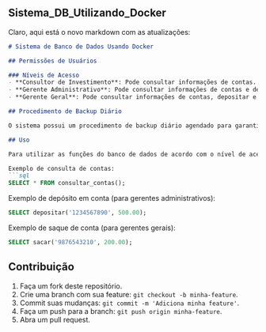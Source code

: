 ## Sistema_DB_Utilizando_Docker

Claro, aqui está o novo markdown com as atualizações:

```markdown
# Sistema de Banco de Dados Usando Docker

## Permissões de Usuários

### Níveis de Acesso
- **Consultor de Investimento**: Pode consultar informações de contas.
- **Gerente Administrativo**: Pode consultar informações de contas e depositar em contas.
- **Gerente Geral**: Pode consultar informações de contas, depositar e sacar de contas.

## Procedimento de Backup Diário

O sistema possui um procedimento de backup diário agendado para garantir a segurança dos dados. O backup é realizado utilizando o utilitário `pg_dump` do PostgreSQL e é agendado para executar todos os dias à meia-noite.

## Uso

Para utilizar as funções do banco de dados de acordo com o nível de acesso do usuário, conecte-se ao banco de dados usando um cliente PostgreSQL, como o `psql`, e execute as funções relevantes.

Exemplo de consulta de contas:
```sql
SELECT * FROM consultar_contas();
```

Exemplo de depósito em conta (para gerentes administrativos):
```sql
SELECT depositar('1234567890', 500.00);
```

Exemplo de saque de conta (para gerentes gerais):
```sql
SELECT sacar('9876543210', 200.00);
```

## Contribuição

1. Faça um fork deste repositório.
2. Crie uma branch com sua feature: `git checkout -b minha-feature`.
3. Commit suas mudanças: `git commit -m 'Adiciona minha feature'`.
4. Faça um push para a branch: `git push origin minha-feature`.
5. Abra um pull request.
